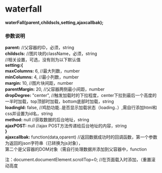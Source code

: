 # waterfall
<b>waterFall(parent,childscls,setting,ajaxcallbak);</b>
<h3>参数说明</h3>
<b>parent:</b> //父容器的ID，必须，string<br>
<b>childscls:</b> //图片块的className，必须，string<br>
//相关设置，可选，没有则为以下默认值<br>
  <b>setting:{</b><br>
  <b>maxColumns:</b> 6, //最大列数，number<br>
  <b>minColumns:</b> 4, //最小列数，number<br>
  <b>margin:</b> 10, //图片块间距，number<br>
  <b>parentMargin:</b> 20, //父容器两侧最小间距，number<br>
  <b>dropDegree:</b> "center", //触发加载时的下拉程度，center下拉到最后一个高度的一半时加载，top顶部时加载，bottom底部时加载，string<br>
  <b>loadingId:</b> false, //鸡肋功能..是否显示加载状态（loading..）,需自行添加html和css并设置为id名，string<br>
  <b>method:</b> null  //获取数据的后台地址，string<br>
  <b>ajaxPOST:</b> null  //ajax POST方法传递给后台地址的内容，string<br>
<b>}</b><br>
<b>ajaxcallbak:</b> function(data,oparent)  //返回数据成功时的回调函数，第一个参数为返回的json字符串（已转换为js对象），<br>
                                        第二个是父容器的DOM对象（需自行处理数据并添加到父容器中，function<br>
                                        
  注：document.documentElement.scrollTop=0;   //在页面载入时添加，（重置滚动高度
